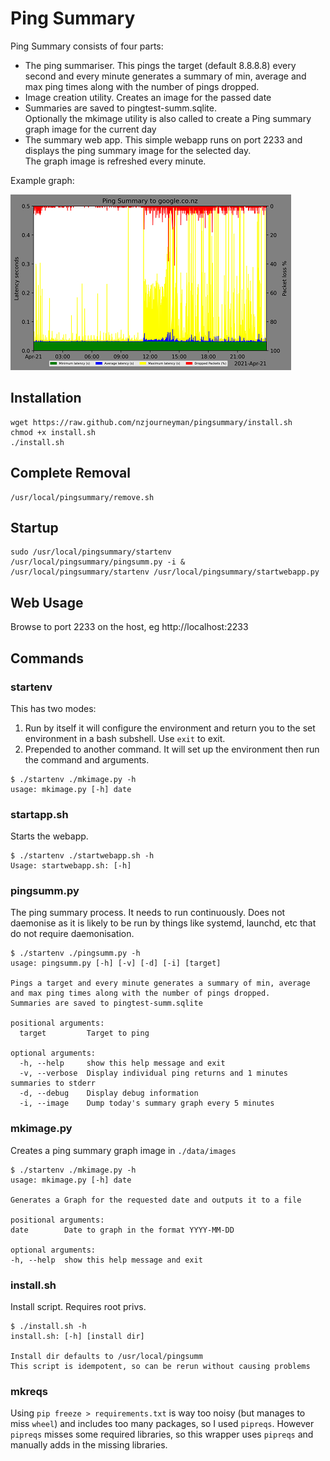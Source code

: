 # Ping Summary

Ping Summary consists of four parts:
* The ping summariser. This pings the target (default 8.8.8.8) every second and every minute generates a summary of min, average and max ping times along with the number of pings dropped.
* Image creation utility. Creates an image for the passed date
* Summaries are saved to pingtest-summ.sqlite.  
Optionally the mkimage utility is also called to create a Ping summary graph image for the current day
* The summary web app. This simple webapp runs on port 2233 and displays the ping summary image for the selected day.  
The graph image is refreshed every minute.

Example graph:

![Ping Summary Graph](https://raw.githubusercontent.com/NZJourneyMan/pingsummary/main/misc/README.png "Ping Summary Graph")

## Installation

```shell
wget https://raw.github.com/nzjourneyman/pingsummary/install.sh
chmod +x install.sh
./install.sh
```

## Complete Removal
```shell
/usr/local/pingsummary/remove.sh
```

## Startup

```shell
sudo /usr/local/pingsummary/startenv /usr/local/pingsummary/pingsumm.py -i &
/usr/local/pingsummary/startenv /usr/local/pingsummary/startwebapp.py
```

## Web Usage
Browse to port 2233 on the host, eg http://localhost:2233

## Commands
### startenv
This has two modes:
1. Run by itself it will configure the environment and return you to the set environment in a bash subshell. Use `exit` to exit.
1. Prepended to another command. It will set up the environment then run the command and arguments.

```shell
$ ./startenv ./mkimage.py -h
usage: mkimage.py [-h] date
```

### startapp.sh
Starts the webapp.

```shell
$ ./startenv ./startwebapp.sh -h
Usage: startwebapp.sh: [-h]
```

### pingsumm.py
The ping summary process. It needs to run continuously. Does not daemonise as it is likely to be run by things like systemd, launchd, etc that do not require daemonisation.

```shell
$ ./startenv ./pingsumm.py -h
usage: pingsumm.py [-h] [-v] [-d] [-i] [target]

Pings a target and every minute generates a summary of min, average and max ping times along with the number of pings dropped.
Summaries are saved to pingtest-summ.sqlite

positional arguments:
  target         Target to ping

optional arguments:
  -h, --help     show this help message and exit
  -v, --verbose  Display individual ping returns and 1 minutes summaries to stderr
  -d, --debug    Display debug information
  -i, --image    Dump today's summary graph every 5 minutes
  ```

  ### mkimage.py
  Creates a ping summary graph image in `./data/images`

  ```shell
  $ ./startenv ./mkimage.py -h
usage: mkimage.py [-h] date

Generates a Graph for the requested date and outputs it to a file

positional arguments:
  date        Date to graph in the format YYYY-MM-DD

optional arguments:
  -h, --help  show this help message and exit
  ```

### install.sh
Install script. Requires root privs. 

```shell
$ ./install.sh -h
install.sh: [-h] [install dir]

Install dir defaults to /usr/local/pingsumm
This script is idempotent, so can be rerun without causing problems
```

### mkreqs
Using `pip freeze > requirements.txt` is way too noisy (but  manages to miss `wheel`) and includes too many packages, so I used `pipreqs`. However `pipreqs` misses some required libraries, so this wrapper uses `pipreqs` and manually adds in the missing libraries.